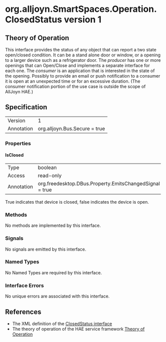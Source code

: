 # org.alljoyn.SmartSpaces.Operation.ClosedStatus version 1

## Theory of Operation


This interface provides the status of any object that can report a two state 
open/closed condition.  It can be a stand alone door or window, or a opening to
a larger device such as a refrigerator door.
The _producer_ has one or more openings that can Open/Close and implements a 
separate interface for each one.  The _consumer_ is an application that is 
interested in the state of the opening.  Possibly to provide an email or push 
notification to a consumer it is open at an unexpected time or for an excessive 
duration.  (The consumer notification portion of the use case is outside the 
scope of AllJoyn HAE.)

## Specification

|                       |                                                                       |
|-----------------------|-----------------------------------------------------------------------|
| Version               | 1                                                                     |
| Annotation            | org.alljoyn.Bus.Secure = true                                         |

### Properties

#### IsClosed

|                       |                                                                       |
|-----------------------|-----------------------------------------------------------------------|
| Type                  | boolean                                                               |
| Access                | read-only                                                             |
| Annotation            | org.freedesktop.DBus.Property.EmitsChangedSignal = true               |

True indicates that device is closed, false indicates the device is open.  

### Methods

No methods are implemented by this interface.

### Signals

No signals are emitted by this interface.

### Named Types

No Named Types are required by this interface.

### Interface Errors

No unique errors are associated with this interface.

## References

* The XML definition of the [ClosedStatus interface](ClosedStatus-v1.xml)
* The theory of operation of the HAE service framework [Theory of Operation](/org.alljoyn.SmartSpaces/theory-of-operation-v1)


